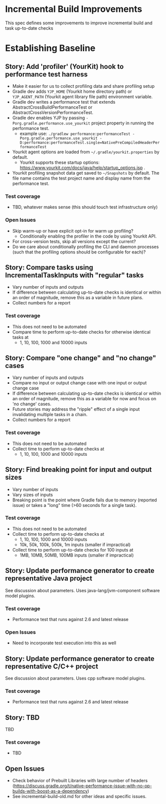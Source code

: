 # Incremental Build Improvements

This spec defines some improvements to improve incremental build and task up-to-date checks

# Establishing Baseline

## Story: Add 'profiler' (YourKit) hook to performance test harness

- Make it easier for us to collect profiling data and share profiling setup
- Gradle dev adds `YJP_HOME` (Yourkit home directory path) or `YJP_AGENT_PATH` (Yourkit agent library file path) environment variable.
- Gradle dev writes a performance test that extends AbstractCrossBuildPerformanceTest or AbstractCrossVersionPerformanceTest.
- Gradle dev enables YJP by passing `-Porg.gradle.performance.use_yourkit` project property in running the performance test.
  - example use: `./gradlew performance:performanceTest -Porg.gradle.performance.use_yourkit -D:performance:performanceTest.single=NativePreCompiledHeaderPerformanceTest`
- Yourkit agent options are loaded from `~/.gradle/yourkit.properties` by default.
  - Yourkit supports these startup options: https://www.yourkit.com/docs/java/help/startup_options.jsp .
- Yourkit profiling snapshot data get saved to `~/Snapshots` by default. The file name contains the test project name and display name from the performance test.

### Test coverage

- TBD, whatever makes sense (this should touch test infrastructure only)

### Open Issues

- Skip warm-up or have explicit opt-in for warm up profiling?
  - Conditionally enabling the profiler in the code by using Yourkit API.
- For cross-version tests, skip all versions except the current?
- Do we care about conditionally profiling the CLI and daemon processes (such that the profiling options should be configurable for each)?

## Story: Compare tasks using IncrementalTaskInputs with "regular" tasks

- Vary number of inputs and outputs
- If difference between calculating up-to-date checks is identical or within an order of magnitude, remove this as a variable in future plans.
- Collect numbers for a report

### Test coverage

- This does not need to be automated
- Compare time to perform up-to-date checks for otherwise identical tasks at
   - 1, 10, 100, 1000 and 10000 inputs

## Story: Compare "one change" and "no change" cases

- Vary number of inputs and outputs
- Compare no input or output change case with one input or output change case
- If difference between calculating up-to-date checks is identical or within an order of magnitude, remove this as a variable for now and focus on 'no change' cases.
- Future stories may address the "ripple" effect of a single input invalidating multiple tasks in a chain.
- Collect numbers for a report

### Test coverage

- This does not need to be automated
- Collect time to perform up-to-date checks at
   - 1, 10, 100, 1000 and 10000 inputs

## Story: Find breaking point for input and output sizes

- Vary number of inputs
- Vary sizes of inputs
- Breaking point is the point where Gradle fails due to memory (reported issue) or takes a "long" time (>60 seconds for a single task).

### Test coverage

- This does not need to be automated
- Collect time to perform up-to-date checks at
   - 1, 10, 100, 1000 and 10000 inputs
   - 10k, 50k, 100k, 500k, 1m inputs (smaller if impractical)
- Collect time to perform up-to-date checks for 100 inputs at
   - 1MB, 10MB, 50MB, 100MB inputs (smaller if impractical)

## Story: Update performance generator to create representative Java project

See discussion about parameters.  Uses java-lang/jvm-component software model plugins.

### Test coverage

- Performance test that runs against 2.6 and latest release

### Open Issues

- Need to incorporate test execution into this as well

## Story: Update performance generator to create representative C/C++ project

See discussion about parameters.  Uses cpp software model plugins.

### Test coverage

- Performance test that runs against 2.6 and latest release

## Story: TBD

TBD

### Test coverage

- TBD

## Open Issues

- Check behavior of Prebuilt Libraries with large number of headers (https://discuss.gradle.org/t/native-performance-issue-with-no-op-builds-with-boost-as-a-dependency)
- See incremental-build-old.md for other ideas and specific issues.
